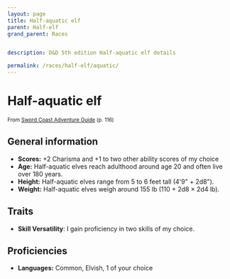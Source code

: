 ```yaml
---
layout: page
title: Half-aquatic elf
parent: Half-elf
grand_parent: Races


description: D&D 5th edition Half-aquatic elf details

permalink: /races/half-elf/aquatic/
---
```


# Half-aquatic elf

<small>From <a target="_blank" href="https://dnd.wizards.com/products/tabletop-games/rpg-products/sc-adventurers-guide">Sword Coast Adventure Guide</a> (p. 116)</small>

## General information

- **Scores:** +2 Charisma and +1 to two other ability scores of my choice
- **Age:** Half-aquatic elves reach adulthood around age 20 and often live over 180 years.
- **Height:** Half-aquatic elves range from 5 to 6 feet tall (4'9" + 2d8").
- **Weight:** Half-aquatic elves weigh around 155 lb (110 + 2d8 × 2d4 lb).

## Traits

- **Skill Versatility**: I gain proficiency in two skills of my choice.

## Proficiencies

- **Languages:** Common, Elvish, 1 of your choice